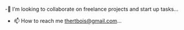 -💞️ I’m looking to collaborate on freelance projects and start up tasks...
- 📫 How to reach me  thertbois@gmail.com...

<!---
thertbois/thertbois is a ✨ special ✨ repository because its `README.md` (this file) appears on your GitHub profile.
You can click the Preview link to take a look at your changes.
--->
